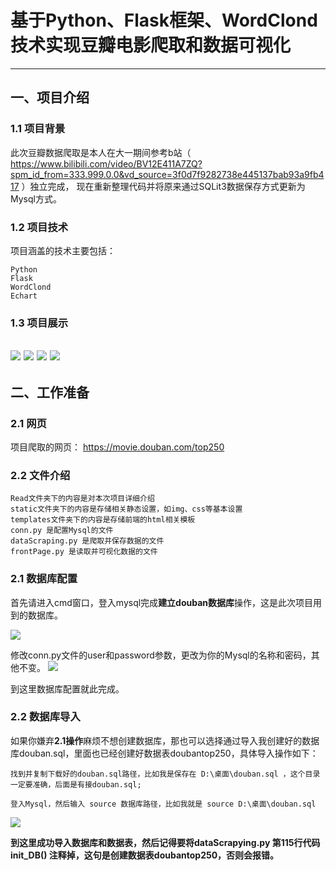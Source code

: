 # 基于Python、Flask框架、WordClond技术实现豆瓣电影爬取和数据可视化

---------------------------------------------------------------------
## 一、项目介绍
### 1.1 项目背景
  此次豆瓣数据爬取是本人在大一期间参考b站（ https://www.bilibili.com/video/BV12E411A7ZQ?spm_id_from=333.999.0.0&vd_source=3f0d7f9282738e445137bab93a9fb417 ）独立完成，
现在重新整理代码并将原来通过SQLit3数据保存方式更新为Mysql方式。
### 1.2 项目技术
  项目涵盖的技术主要包括：

    Python
    Flask
    WordClond
    Echart
### 1.3 项目展示
![](img/dcbc089b6461c00b7681b8f7a630749.png)
![](img/ee140d993b73d1a8fcbc02e290edf44.png)
![](img/9f14bad37fede80668077dda7436ff3.png)
![](img/3fc5713812cbcf2b5e894174799c24c.png)
---------------------------------------------------------------------
## 二、工作准备
### 2.1 网页
  项目爬取的网页： https://movie.douban.com/top250

### 2.2 文件介绍
    Read文件夹下的内容是对本次项目详细介绍
    static文件夹下的内容是存储相关静态设置，如img、css等基本设置
    templates文件夹下的内容是存储前端的html相关模板
    conn.py 是配置Mysql的文件
    dataScraping.py 是爬取并保存数据的文件
    frontPage.py 是读取并可视化数据的文件
    
### 2.1 数据库配置
  首先请进入cmd窗口，登入mysql完成**建立douban数据库**操作，这是此次项目用到的数据库。

![](img/14a0d12acac1b41411d9a984a5fa47b.png)
  

  修改conn.py文件的user和password参数，更改为你的Mysql的名称和密码，其他不变。
![](img/e69a6a40944f79e94850e18f5096a40.png)

  到这里数据库配置就此完成。

### 2.2 数据库导入
  如果你嫌弃**2.1操作**麻烦不想创建数据库，那也可以选择通过导入我创建好的数据库douban.sql，里面也已经创建好数据表doubantop250，具体导入操作如下：
    
    找到并复制下载好的douban.sql路径，比如我是保存在 D:\桌面\douban.sql ，这个目录一定要准确，后面是有接douban.sql;
    
    登入Mysql，然后输入 source 数据库路径，比如我就是 source D:\桌面\douban.sql

![](img/af90f6433c919cc1eca801da79e2ee7.png)

  **到这里成功导入数据库和数据表，然后记得要将dataScrapying.py 第115行代码 init_DB() 注释掉，这句是创建数据表doubantop250，否则会报错。**


